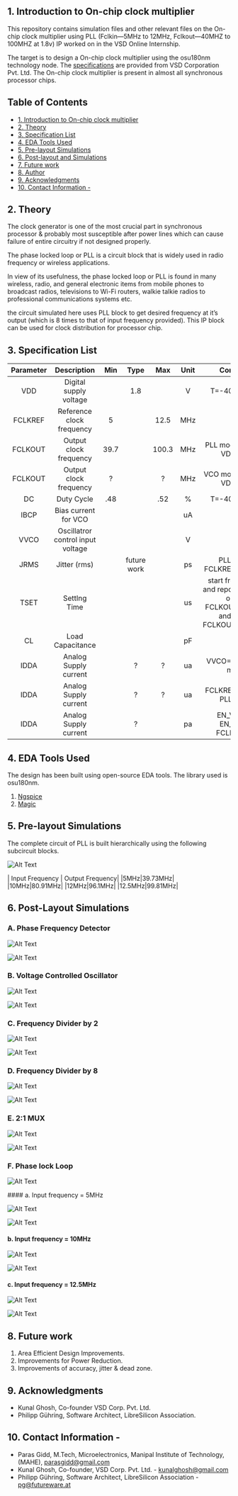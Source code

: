 ## 1. Introduction to On-chip clock multiplier
This repository contains simulation files and other relevant files on the On-chip clock multiplier using PLL (Fclkin—5MHz to 12MHz, Fclkout—40MHZ to 100MHZ at 1.8v) IP worked on in the VSD Online Internship.

The target is to design a On-chip clock multiplier using the osu180nm technology node. The [specifications](https://github.com/parasgidd/avsdpll_3v3/blob/master/Documents/avsdpll_3v3.pdf) are provided from VSD Corporation Pvt. Ltd.
The On-chip clock multiplier is present in almost all synchronous processor chips.

## Table of Contents
- [1. Introduction to On-chip clock multiplier](#1-introduction-to-On-chip-clock-multiplier)
- [2. Theory](#2-Theory)
- [3. Specification List](#3-specification-list)
- [4. EDA Tools Used](#4-eda-tools-used)
- [5. Pre-layout Simulations](#5-pre-layout-and-simulations)
- [6. Post-layout and Simulations](#6-Post-layout-and-Simulations)
- [7. Future work](#8-author)
- [8. Author](#8-Future-work)
- [9. Acknowledgments](#9-acknowledgments)
- [10. Contact Information -](#10-contact-information--)

## 2. Theory

The clock generator is one of the most crucial part in synchronous processor & probably most susceptible after power lines which can cause failure of entire circuitry if not designed properly.

The phase locked loop or PLL is a circuit block that is widely used in radio frequency or wireless applications.

In view of its usefulness, the phase locked loop or PLL is found in many wireless, radio, and general electronic items from mobile phones to broadcast radios, televisions to Wi-Fi routers, walkie talkie radios to professional communications systems etc.

the circuit simulated here uses PLL block to get desired frequency at it’s output (which is 8 times to that of input frequency provided).
This IP block can be used for clock distribution for processor chip.  

## 3. Specification List

| Parameter| Description| Min | Type | Max | Unit | Condition |
| :---:  | :-: | :-: | :-: | :---:  | :-: | :-: |
|VDD|Digital supply voltage||1.8||V|T=-40 to 150C|
|FCLKREF|Reference clock frequency|5||12.5|MHz||	
|FCLKOUT|Output clock frequency|39.7||100.3|MHz|PLL mode, T=27C, VDD=1.8|
|FCLKOUT|Output clock frequency|?||?|MHz|VCO mode, T=27C, VDD=1.8|
|DC|Duty Cycle|.48||.52|%|T=-40 to 150C|
|IBCP|Bias current for VCO||||uA||
|VVCO|Oscillatror control input voltage||||V||
|JRMS|Jitter (rms)||future work||ps|PLL mode, FCLKREF = 10MHz|
|TSET|Settlng Time||||us|start from EN_CP and report 2 values; one at FCLKOUT=40MHz and one at FCLKOUT=100MHz|
|CL|Load Capacitance||||pF||
|IDDA|Analog Supply current||?|?|ua|VVCO=0.8V, VCO mode|
|IDDA|Analog Supply current||?|?|ua|FCLKREF=10MHz, PLL mode|
|IDDA|Analog Supply current||?||pa|EN_VCO=0, EN_CP=0, FCLKREF=0|


## 4. EDA Tools Used 
The design has been built using open-source EDA tools. The library used is osu180nm. 

1. [Ngspice](http://ngspice.sourceforge.net/download.html)
2. [Magic](http://opencircuitdesign.com/magic/)

## 5. Pre-layout Simulations
The complete circuit of PLL is built hierarchically using the following subcircuit blocks.

</p>

![Alt Text](https://github.com/parasgidd/avsdpll_3v3/blob/master/images/blockdiagram.jpg)

</p>

| Input Frequency | Output Frequency|
|5MHz|39.73MHz|
|10MHz|80.91MHz|
|12MHz|96.1MHz|
|12.5MHz|99.81MHz|

## 6. Post-Layout Simulations 

### A. Phase Frequency Detector
![Alt Text](https://github.com/parasgidd/avsdpll_3v3/blob/master/Post%20Layout%20Simulation/pfd/pfd.png)

</p>

![Alt Text](https://github.com/parasgidd/avsdpll_3v3/blob/master/Post%20Layout%20Simulation/pfd/pfdw.png)

### B. Voltage Controlled Oscillator
![Alt Text](https://github.com/parasgidd/avsdpll_3v3/blob/master/Post%20Layout%20Simulation/vco/vco101.png)

</p>

![Alt Text](https://github.com/parasgidd/avsdpll_3v3/blob/master/Post%20Layout%20Simulation/vco/vco101w.png)


### C. Frequency Divider by 2
![Alt Text](https://github.com/parasgidd/avsdpll_3v3/blob/master/Post%20Layout%20Simulation/freqdiv2/freqdiv2.png)

</p>

![Alt Text](https://github.com/parasgidd/avsdpll_3v3/blob/master/Post%20Layout%20Simulation/freqdiv2/freq_divider2w.png)


### D. Frequency Divider by 8
![Alt Text](https://github.com/parasgidd/avsdpll_3v3/blob/master/Post%20Layout%20Simulation/freqdiv8/freqdiv8.png)

</p>

![Alt Text](https://github.com/parasgidd/avsdpll_3v3/blob/master/Post%20Layout%20Simulation/freqdiv8/freqdiv8w.png)


### E. 2:1 MUX
![Alt Text](https://github.com/parasgidd/avsdpll_3v3/blob/master/Post%20Layout%20Simulation/mux21/mux21.png)

</p>

![Alt Text](https://github.com/parasgidd/avsdpll_3v3/blob/master/Post%20Layout%20Simulation/mux21/mux21w.png)


### F. Phase lock Loop 
</p>

![Alt Text](https://github.com/parasgidd/avsdpll_3v3/blob/master/Post%20Layout%20Simulation/PLL/PLLv3.png)

</p>
#### a. Input frequency = 5MHz
</p>

![Alt Text](https://github.com/parasgidd/avsdpll_3v3/blob/master/Post%20Layout%20Simulation/PLL/5mv2/pll5mv2w.png)

</p>

![Alt Text](https://github.com/parasgidd/avsdpll_3v3/blob/master/Post%20Layout%20Simulation/PLL/5mv2/pll5mv2opw.png)

#### b. Input frequency = 10MHz
![Alt Text](https://github.com/parasgidd/avsdpll_3v3/blob/master/Post%20Layout%20Simulation/PLL/10mv2/pll10mv2w.png)
</p>

![Alt Text](https://github.com/parasgidd/avsdpll_3v3/blob/master/Post%20Layout%20Simulation/PLL/10mv2/pll10mv2opw.png)

#### c. Input frequency = 12.5MHz
![Alt Text](https://github.com/parasgidd/avsdpll_3v3/blob/master/Post%20Layout%20Simulation/PLL/12_5mv2/pll12_5mv2w.png)

</p>

![Alt Text](https://github.com/parasgidd/avsdpll_3v3/blob/master/Post%20Layout%20Simulation/PLL/12_5mv2/pll12_5mvv2opw.png)

## 8. Future work

1. Area Efficient Design Improvements.
2. Improvements for Power Reduction. 
3. Improvements of accuracy, jitter & dead zone.


## 9. Acknowledgments
- Kunal Ghosh, Co-founder VSD Corp. Pvt. Ltd.
- Philipp Gühring, Software Architect, LibreSilicon Association.


## 10. Contact Information - 
 - Paras Gidd, M.Tech, Microelectronics, Manipal Institute of Technology,(MAHE), parasgidd@gmail.com
 - Kunal Ghosh, Co-founder, VSD Corp. Pvt. Ltd. - kunalghosh@gmail.com
 - Philipp Gühring, Software Architect, LibreSilicon Association - pg@futureware.at


